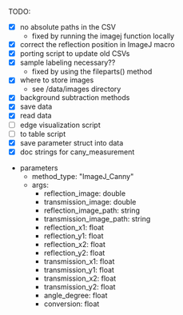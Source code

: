 TODO: 
 - [x] no absolute paths in the CSV
   - fixed by running the imagej function locally 
 - [x] correct the reflection position in ImageJ macro
 - [x] porting script to update old CSVs
 - [x] sample labeling necessary??
   - fixed by using the fileparts() method 
 - [x] where to store images
   - see /data/images directory
 - [x] background subtraction methods
 - [x] save data
 - [x] read data
 - [ ] edge visualization script
 - [ ] to table script
 - [x] save parameter struct into data
 - [x] doc strings for cany_measurement

- parameters
  - method_type: "ImageJ_Canny"
  - args:
    - reflection_image: double
    - transmission_image: double
    - reflection_image_path: string
    - transmission_image_path: string
    - reflection_x1: float
    - reflection_y1: float
    - reflection_x2: float
    - reflection_y2: float
    - transmission_x1: float
    - transmission_y1: float
    - transmission_x2: float
    - transmission_y2: float
    - angle_degree: float
    - conversion: float